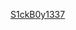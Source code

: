 [S1ckB0y1337](https://github.com/S1ckB0y1337/Active-Directory-Exploitation-Cheat-Sheet#domain-enumeration)